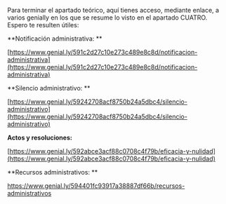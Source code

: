 Para terminar el apartado teórico, aquí tienes acceso, mediante enlace, a varios genially en los que se resume lo visto en el apartado CUATRO. Espero te resulten útiles:

**Notificación administrativa: **

[https://www.genial.ly/591c2d27c10e273c489e8c8d/notificacion-administrativa](https://www.genial.ly/591c2d27c10e273c489e8c8d/notificacion-administrativa)

**Silencio administrativo: **

[https://www.genial.ly/59242708acf8750b24a5dbc4/silencio-administrativo](https://www.genial.ly/59242708acf8750b24a5dbc4/silencio-administrativo)

**Actos y resoluciones:**

[https://www.genial.ly/592abce3acf88c0708c4f79b/eficacia-y-nulidad](https://www.genial.ly/592abce3acf88c0708c4f79b/eficacia-y-nulidad)

**Recursos administrativos: **

https://www.genial.ly/594401fc93917a38887df66b/recursos-administrativos



